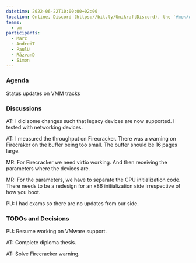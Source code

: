 ```yaml
---
datetime: 2022-06-22T10:00:00+02:00
location: Online, Discord (https://bit.ly/UnikraftDiscord), the `#monkey-business` voice channel
teams:
  - vm
participants:
  - Marc
  - AndreiT
  - PaulU
  - RăzvanD
  - Simon
---
```


### Agenda

Status updates on VMM tracks

### Discussions

AT: I did some changes such that legacy devices are now supported.
I tested with networking devices.

AT: I measured the throughput on Firecracker.
There was a warning on Firecraker on the buffer being too small.
The buffer should be 16 pages large.

MR: For Firecracker we need virtio working.
And then receiving the parameters where the devices are.

MR: For the parameters, we have to separate the CPU initialization code.
There needs to be a redesign for an x86 initialization side irrespective of how you boot.

PU: I had exams so there are no updates from our side.

### TODOs and Decisions

PU: Resume working on VMware support.

AT: Complete diploma thesis.

AT: Solve Firecracker warning.
